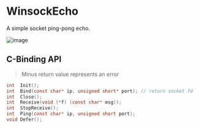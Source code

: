 # WinsockEcho
A simple socket ping-pong echo.

![image](https://user-images.githubusercontent.com/41315874/190897249-445ff4f3-58c0-4583-8c04-eba6fd65d010.png)

## C-Binding API
> Minus return value represents an error
```c
int  Init();
int  Bind(const char* ip, unsigned short* port); // return socket fd
int  Close();
int  Receive(void (*f) (const char* msg));
int  StopReceive();
int  Ping(const char* ip, unsigned short port);
void Defer();
```
